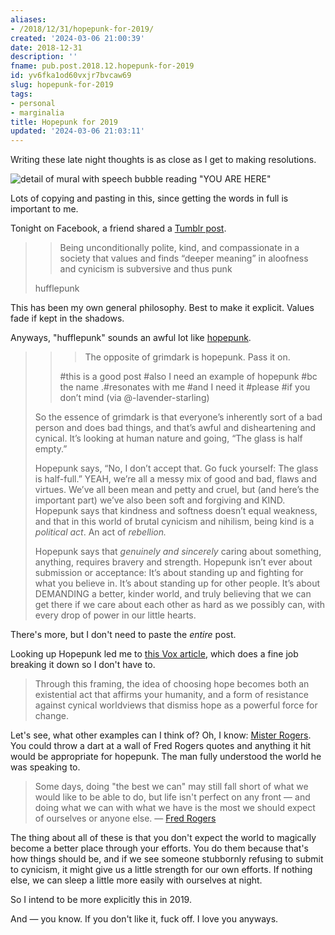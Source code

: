 ```yaml
---
aliases:
- /2018/12/31/hopepunk-for-2019/
created: '2024-03-06 21:00:39'
date: 2018-12-31
description: ''
fname: pub.post.2018.12.hopepunk-for-2019
id: yv6fka1od60vxjr7bvcaw69
slug: hopepunk-for-2019
tags:
- personal
- marginalia
title: Hopepunk for 2019
updated: '2024-03-06 21:03:11'
---
```


Writing these late night thoughts is as close as I get to making resolutions.
<!--more-->

![detail of mural with speech bubble reading "YOU ARE HERE"](assets/img/2018/cover-2018-12-31.jpg)

Lots of copying and pasting in this, since getting the words in full is important to me.

Tonight on Facebook, a friend shared a [Tumblr post](http://heartlessharless.tumblr.com/post/133490414240/alycs-being-unconditionally-polite-kind-and).

> > Being unconditionally polite, kind, and compassionate in a society that values and finds “deeper meaning” in aloofness and cynicism is subversive and thus punk
>
> hufflepunk

This has been my own general philosophy. Best to make it explicit. Values fade if kept in the shadows.

Anyways, "hufflepunk" sounds an awful lot like [hopepunk](https://ariaste.tumblr.com/post/163500138919/ariaste-the-opposite-of-grimdark-is-hopepunk).

> > > The opposite of grimdark is hopepunk. Pass it on.
> >
> > \#this is a good post \#also I need an example of hopepunk \#bc the name .#resonates with me \#and I need it
> > \#please \#if you don’t mind (via \@-lavender-starling)
>
> So the essence of grimdark is that everyone’s inherently sort of a bad person and does bad things, and that’s awful and disheartening and cynical. It’s looking at human nature and going, “The glass is half empty.”
>
> Hopepunk says, “No, I don’t accept that. Go fuck yourself: The glass is half-full.”  YEAH, we’re all a messy mix of good and bad, flaws and virtues. We’ve all been mean and petty and cruel, but (and here’s the important part) we’ve also been soft and forgiving and KIND. Hopepunk says that kindness and softness doesn’t equal weakness, and that in this world of brutal cynicism and nihilism, being kind is a *political act*. An act of *rebellion.*
>
> Hopepunk says that *genuinely and sincerely* caring about something, anything, requires bravery and strength. Hopepunk isn’t ever about submission or acceptance: It’s about standing up and fighting for what you believe in. It’s about standing up for other people. It’s about DEMANDING a better, kinder world, and truly believing that we can get there if we care about each other as hard as we possibly can, with every drop of power in our little hearts.

There's more, but I don't need to paste the *entire* post.

Looking up Hopepunk led me to [this Vox article](https://www.vox.com/2018/12/27/18137571/what-is-hopepunk-noblebright-grimdark), which does a fine job breaking it down so I don't have to.

> Through this framing, the idea of choosing hope becomes both an existential act that affirms your humanity, and a form of resistance against cynical worldviews that dismiss hope as a powerful force for change.

Let's see, what other examples can I think of? Oh, I know: [Mister Rogers](http://www.pbs.org/parents/rogers). You could throw a dart at a wall of Fred Rogers quotes and anything it hit would be appropriate for hopepunk. The man fully understood the world he was speaking to.

> Some days, doing "the best we can" may still fall short of what we would like to be able to do, but life isn't perfect on any front — and doing what we can with what we have is the most we should expect of ourselves or
> anyone else. — [Fred Rogers](https://www.azquotes.com/quote/895495)

The thing about all of these is that you don't expect the world to magically become a better place through your efforts. You do them because that's how things should be, and if we see someone stubbornly refusing to submit to cynicism, it might give us a little strength for our own efforts. If nothing else, we can sleep a little more easily with ourselves at night.

So I intend to be more explicitly this in 2019.

And — you know. If you don't like it, fuck off. I love you anyways.
